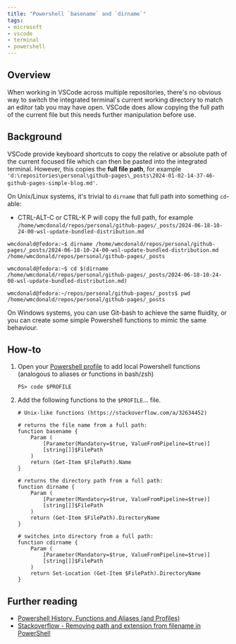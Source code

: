 ```yaml
---
title: "Powershell `basename` and `dirname`"
tags:
- microsoft
- vscode
- terminal
- powershell
---
```


## Overview

When working in VSCode across multiple repositories, there's no obvious way to switch the integrated terminal's current working directory to match an editor tab you may have open. VSCode does allow copying the full path of the current file but this needs further manipulation before use.


## Background

VSCode provide keyboard shortcuts to copy the relative or absolute path of the current focused file which can then be pasted into the integrated terminal. However, this copies the **full file path**, for example `'d:\repositories\personal\github-pages\_posts\2024-01-02-14-37-46-github-pages-simple-blog.md'`. 

On Unix/Linux systems, it's trivial to `dirname` that full path into something `cd`-able:

* CTRL-ALT-C or CTRL-K P will copy the full path, for example `/home/wmcdonald/repos/personal/github-pages/_posts/2024-06-18-10-24-00-wsl-update-bundled-distribution.md`

```
wmcdonald@fedora:~$ dirname /home/wmcdonald/repos/personal/github-pages/_posts/2024-06-18-10-24-00-wsl-update-bundled-distribution.md
/home/wmcdonald/repos/personal/github-pages/_posts

wmcdonald@fedora:~$ cd $(dirname /home/wmcdonald/repos/personal/github-pages/_posts/2024-06-18-10-24-00-wsl-update-bundled-distribution.md)

wmcdonald@fedora:~/repos/personal/github-pages/_posts$ pwd
/home/wmcdonald/repos/personal/github-pages/_posts
```

On Windows systems, you can use Git-bash to achieve the same fluidity, or you can create some simple Powershell functions to mimic the same behaviour.

## How-to

1. Open your [Powershell profile](https://wmcdonald404.github.io/github-pages/2024/03/10/13-21-59-windows-powershell-history-functions-and-aliases.html#powershell-profiles) to add local Powershell functions (analogous to aliases or functions in bash/zsh)

    ```
    PS> code $PROFILE
    ```

2. Add the following functions to the `$PROFILE`... file. 

    ```
    # Unix-like functions (https://stackoverflow.com/a/32634452)

    # returns the file name from a full path:
    function basename {
        Param (
            [Parameter(Mandatory=$true, ValueFromPipeline=$true)]
            [string[]]$FilePath
        )
        return (Get-Item $FilePath).Name
    }

    # returns the directory path from a full path:
    function dirname {
        Param (
            [Parameter(Mandatory=$true, ValueFromPipeline=$true)]
            [string[]]$FilePath
        )
        return (Get-Item $FilePath).DirectoryName
    }

    # switches into directory from a full path: 
    function cdirname {
        Param (
            [Parameter(Mandatory=$true, ValueFromPipeline=$true)]
            [string[]]$FilePath
        )
        return Set-Location (Get-Item $FilePath).DirectoryName
    }
    ```


## Further reading
- [Powershell History, Functions and Aliases (and Profiles)](https://wmcdonald404.github.io/github-pages/2024/03/10/13-21-59-windows-powershell-history-functions-and-aliases.html#powershell-profiles)
- [Stackoverflow - Removing path and extension from filename in PowerShell](https://stackoverflow.com/a/32634452)